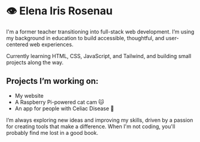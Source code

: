 # 👁️ Elena Iris Rosenau

I'm a former teacher transitioning into full-stack web development. I’m using my background in education to build accessible, thoughtful, and user-centered web experiences.  

Currently learning HTML, CSS, JavaScript, and Tailwind, and building small projects along the way.  

## Projects I’m working on:  
- My website
- A Raspberry Pi-powered cat cam 🐱 
- An app for people with Celiac Disease 🌾 

I’m always exploring new ideas and improving my skills, driven by a passion for creating tools that make a difference. When I'm not coding, you'll probably find me lost in a good book.

<!---
LNAcodes/LNAcodes is a ✨ special ✨ repository because its `README.md` (this file) appears on your GitHub profile.
You can click the Preview link to take a look at your changes.
--->
